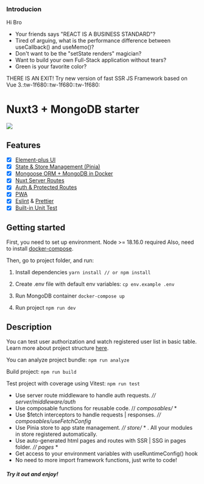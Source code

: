 ### Introducion

Hi Bro

-   Your friends says "REACT IS A BUSINESS STANDARD"?
-   Tired of arguing, what is the performance difference between useCallback() and useMemo()?
-   Don't want to be the "setState renders" magician?
-   Want to build your own Full-Stack application without tears?
-   Green is your favorite color?

THERE IS AN EXIT!
Try new version of fast SSR JS Framework based on Vue 3.:tw-1f680::tw-1f680::tw-1f680:

# Nuxt3 + MongoDB starter

![](https://static.cdnlogo.com/logos/n/96/nuxtjs-typo.svg)

## Features

-   [x] [Element-plus UI](https://element-plus.org/en-US/)
-   [x] [State & Store Management (Pinia)](https://pinia.vuejs.org/)
-   [x] [Mongoose ORM + MongoDB in Docker](https://mongoosejs.com/)
-   [x] [Nuxt Server Routes](https://nuxt.com/docs/guide/directory-structure/server)
-   [x] [Auth & Protected Routes](https://sidebase.io/nuxt-auth/getting-started/)
-   [x] [PWA](https://pwa.nuxtjs.org/)
-   [x] [Eslint](https://eslint.org/) & [Prettier](https://prettier.io/)
-   [x] [Built-in Unit Test](https://nuxt.com/docs/getting-started/testing)

## Getting started

First, you need to set up environment. Node >= 18.16.0 required
Also, need to install [docker-compose](https://docs.docker.com/compose/ 'docker-compose').

Then, go to project folder, and run:

1. Install dependencies
   `yarn install // or npm install`

2. Create .env file with default env variables:
   `cp env.example .env`

3. Run MongoDB container
   `docker-compose up`

4. Run project
   `npm run dev`

## Description

You can test user authorization and watch registered user list in basic table.
Learn more about project structure [here]('https://nuxt.com/docs/guide/directory-structure/nuxt').

You can analyze project bundle:
`npm run analyze`

Build project:
`npm run build`

Test project with coverage using Vitest:
`npm run test`

-   Use server route middleware to handle auth requests. _// server/middleware/auth_
-   Use composable functions for reusable code. // _composables/_ \*
-   Use $fetch interceptors to handle requests | responses. _// composables/useFetchConfig_
-   Use Pinia store to app state management. _// store/_ \* . All your modules in store registered automatically.
-   Use auto-generated html pages and routes with SSR | SSG in pages folder. _// pages_ \*
-   Get access to your environment variables with useRuntimeConfig() hook
-   No need to more import framework functions, just write to code!

##### Try it out and enjoy!
